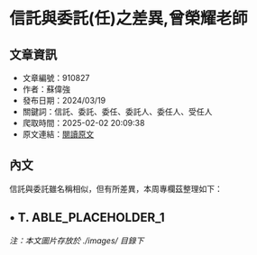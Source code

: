 # 信託與委託(任)之差異,曾榮耀老師

## 文章資訊
- 文章編號：910827
- 作者：蘇偉強
- 發布日期：2024/03/19
- 關鍵詞：信託、委託、委任、委託人、委任人、受任人
- 爬取時間：2025-02-02 20:09:38
- 原文連結：[閱讀原文](https://real-estate.get.com.tw/Columns/detail.aspx?no=910827)

## 內文
信託與委託雖名稱相似，但有所差異，本周專欄茲整理如下：

• T. ABLE_PLACEHOLDER_1
---
*注：本文圖片存放於 ./images/ 目錄下*
